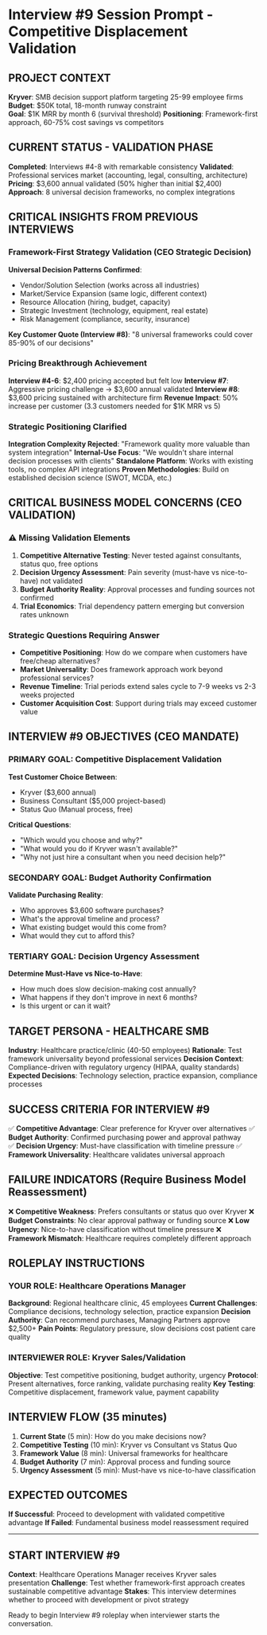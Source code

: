 # Interview #9 Session Prompt - Competitive Displacement Validation

## PROJECT CONTEXT
**Kryver**: SMB decision support platform targeting 25-99 employee firms
**Budget**: $50K total, 18-month runway constraint  
**Goal**: $1K MRR by month 6 (survival threshold)
**Positioning**: Framework-first approach, 60-75% cost savings vs competitors

## CURRENT STATUS - VALIDATION PHASE
**Completed**: Interviews #4-8 with remarkable consistency
**Validated**: Professional services market (accounting, legal, consulting, architecture)
**Pricing**: $3,600 annual validated (50% higher than initial $2,400)
**Approach**: 8 universal decision frameworks, no complex integrations

## CRITICAL INSIGHTS FROM PREVIOUS INTERVIEWS

### Framework-First Strategy Validation (CEO Strategic Decision)
**Universal Decision Patterns Confirmed**:
- Vendor/Solution Selection (works across all industries)
- Market/Service Expansion (same logic, different context)
- Resource Allocation (hiring, budget, capacity) 
- Strategic Investment (technology, equipment, real estate)
- Risk Management (compliance, security, insurance)

**Key Customer Quote (Interview #8)**: "8 universal frameworks could cover 85-90% of our decisions"

### Pricing Breakthrough Achievement
**Interview #4-6**: $2,400 pricing accepted but felt low
**Interview #7**: Aggressive pricing challenge → $3,600 annual validated
**Interview #8**: $3,600 pricing sustained with architecture firm
**Revenue Impact**: 50% increase per customer (3.3 customers needed for $1K MRR vs 5)

### Strategic Positioning Clarified
**Integration Complexity Rejected**: "Framework quality more valuable than system integration"
**Internal-Use Focus**: "We wouldn't share internal decision processes with clients"
**Standalone Platform**: Works with existing tools, no complex API integrations
**Proven Methodologies**: Build on established decision science (SWOT, MCDA, etc.)

## CRITICAL BUSINESS MODEL CONCERNS (CEO VALIDATION)

### ⚠️ Missing Validation Elements
1. **Competitive Alternative Testing**: Never tested against consultants, status quo, free options
2. **Decision Urgency Assessment**: Pain severity (must-have vs nice-to-have) not validated
3. **Budget Authority Reality**: Approval processes and funding sources not confirmed
4. **Trial Economics**: Trial dependency pattern emerging but conversion rates unknown

### Strategic Questions Requiring Answer
- **Competitive Positioning**: How do we compare when customers have free/cheap alternatives?
- **Market Universality**: Does framework approach work beyond professional services?
- **Revenue Timeline**: Trial periods extend sales cycle to 7-9 weeks vs 2-3 weeks projected
- **Customer Acquisition Cost**: Support during trials may exceed customer value

## INTERVIEW #9 OBJECTIVES (CEO MANDATE)

### PRIMARY GOAL: Competitive Displacement Validation
**Test Customer Choice Between**:
- Kryver ($3,600 annual)
- Business Consultant ($5,000 project-based)
- Status Quo (Manual process, free)

**Critical Questions**:
- "Which would you choose and why?"
- "What would you do if Kryver wasn't available?"
- "Why not just hire a consultant when you need decision help?"

### SECONDARY GOAL: Budget Authority Confirmation
**Validate Purchasing Reality**:
- Who approves $3,600 software purchases?
- What's the approval timeline and process?
- What existing budget would this come from?
- What would they cut to afford this?

### TERTIARY GOAL: Decision Urgency Assessment
**Determine Must-Have vs Nice-to-Have**:
- How much does slow decision-making cost annually?
- What happens if they don't improve in next 6 months?
- Is this urgent or can it wait?

## TARGET PERSONA - HEALTHCARE SMB
**Industry**: Healthcare practice/clinic (40-50 employees)
**Rationale**: Test framework universality beyond professional services
**Decision Context**: Compliance-driven with regulatory urgency (HIPAA, quality standards)
**Expected Decisions**: Technology selection, practice expansion, compliance processes

## SUCCESS CRITERIA FOR INTERVIEW #9
✅ **Competitive Advantage**: Clear preference for Kryver over alternatives
✅ **Budget Authority**: Confirmed purchasing power and approval pathway  
✅ **Decision Urgency**: Must-have classification with timeline pressure
✅ **Framework Universality**: Healthcare validates universal approach

## FAILURE INDICATORS (Require Business Model Reassessment)
❌ **Competitive Weakness**: Prefers consultants or status quo over Kryver
❌ **Budget Constraints**: No clear approval pathway or funding source
❌ **Low Urgency**: Nice-to-have classification without timeline pressure
❌ **Framework Mismatch**: Healthcare requires completely different approach

## ROLEPLAY INSTRUCTIONS

### YOUR ROLE: Healthcare Operations Manager
**Background**: Regional healthcare clinic, 45 employees
**Current Challenges**: Compliance decisions, technology selection, practice expansion
**Decision Authority**: Can recommend purchases, Managing Partners approve $2,500+
**Pain Points**: Regulatory pressure, slow decisions cost patient care quality

### INTERVIEWER ROLE: Kryver Sales/Validation
**Objective**: Test competitive positioning, budget authority, urgency
**Protocol**: Present alternatives, force ranking, validate purchasing reality
**Key Testing**: Competitive displacement, framework value, payment capability

## INTERVIEW FLOW (35 minutes)
1. **Current State** (5 min): How do you make decisions now?
2. **Competitive Testing** (10 min): Kryver vs Consultant vs Status Quo
3. **Framework Value** (8 min): Universal frameworks for healthcare
4. **Budget Authority** (7 min): Approval process and funding source
5. **Urgency Assessment** (5 min): Must-have vs nice-to-have classification

## EXPECTED OUTCOMES
**If Successful**: Proceed to development with validated competitive advantage
**If Failed**: Fundamental business model reassessment required

---

## START INTERVIEW #9
**Context**: Healthcare Operations Manager receives Kryver sales presentation
**Challenge**: Test whether framework-first approach creates sustainable competitive advantage
**Stakes**: This interview determines whether to proceed with development or pivot strategy

Ready to begin Interview #9 roleplay when interviewer starts the conversation.
